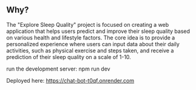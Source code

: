 ## Why?

The "Explore Sleep Quality" project is focused on creating a web application that helps users predict and improve their sleep quality based on various health and lifestyle factors. The core idea is to provide a personalized experience where users can input data about their daily activities, such as physical exercise and steps taken, and receive a prediction of their sleep quality on a scale of 1-10.

run the development server:
    npm run dev

<!-- ## Learned? -->

Deployed here: https://chat-bot-t0qf.onrender.com